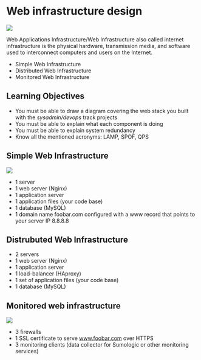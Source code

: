 # Web infrastructure design

<img src=https://camo.githubusercontent.com/4c26ac1a867bdf5dbcba518c034a552a7ed00bc974c27e69333505e4e8147f85/68747470733a2f2f6d656469612e6765656b73666f726765656b732e6f72672f77702d636f6e74656e742f75706c6f6164732f32303232303831373138323635312f4e6574776f726b496e667261737472756374757265312e706e67>

Web Applications Infrastructure/Web Infrastructure also called internet infrastructure is the physical hardware, transmission media, and software used to interconnect computers and users on the Internet.

- Simple Web Infrastructure
- Distributed Web Infrastructure
- Monitored Web Infrastructure

## Learning Objectives

- You must be able to draw a diagram covering the web stack you built with the *sysadmin/devops* track projects
- You must be able to explain what each component is doing
- You must be able to explain system redundancy
- Know all the mentioned acronyms: LAMP, SPOF, QPS

## Simple Web Infrastructure
<img src=https://camo.githubusercontent.com/035053570ba88a0e0de998e4e85a636681c3b1a48a47aef24e4d100ead1f54fa/68747470733a2f2f6d69726f2e6d656469756d2e636f6d2f6d61782f3732302f312a784b64314363685361534b5638334f697a6a75386b672e77656270>

- 1 server
- 1 web server (Nginx)
- 1 application server
- 1 application files (your code base)
- 1 database (MySQL)
- 1 domain name foobar.com configured with a www record that points to your server IP 8.8.8.8

## Distrubuted Web Infrastructure

- 2 servers
- 1 web server (Nginx)
- 1 application server
- 1 load-balancer (HAproxy)
- 1 set of application files (your code base)
- 1 database (MySQL)

## Monitored web infrastructure

<img src=https://camo.githubusercontent.com/c03d08e31e06481c90b3f2bda47f1eac6d0102268ca509a1545e17a459b96b96/68747470733a2f2f6d69726f2e6d656469756d2e636f6d2f6d61782f3732302f312a74376f53415756376774702d5753524e58664d3948772e77656270>

- 3 firewalls
- 1 SSL certificate to serve www.foobar.com over HTTPS
- 3 monitoring clients (data collector for Sumologic or other monitoring services)
